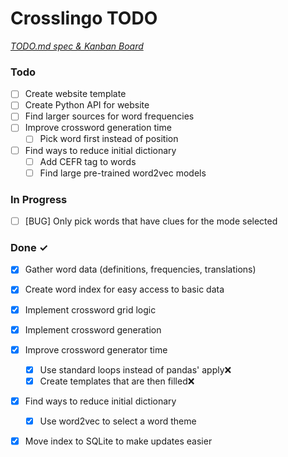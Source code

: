 # Crosslingo TODO

<em>[TODO.md spec & Kanban Board](https://bit.ly/3fCwKfM)</em>

### Todo

- [ ] Create website template  
- [ ] Create Python API for website  
- [ ] Find larger sources for word frequencies  
- [ ] Improve crossword generation time  
  - [ ] Pick word first instead of position  
- [ ] Find ways to reduce initial dictionary  
  - [ ] Add CEFR tag to words  
  - [ ] Find large pre-trained word2vec models  

### In Progress

- [ ] [BUG] Only pick words that have clues for the mode selected  

### Done ✓

- [x] Gather word data (definitions, frequencies, translations)  
- [x] Create word index for easy access to basic data  
- [x] Implement crossword grid logic  
- [x] Implement crossword generation  
- [x] Improve crossword generator time  
  - [x] Use standard loops instead of pandas' apply❌  
  - [x] Create templates that are then filled❌  
- [x] Find ways to reduce initial dictionary  
  - [x] Use word2vec to select a word theme  
- [x] Move index to SQLite to make updates easier  

